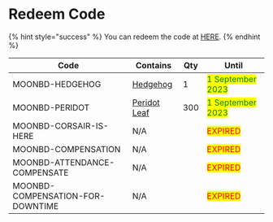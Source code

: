 # Redeem Code

{% hint style="success" %}
You can redeem the code at [HERE](https://moonbd.online/account/redeem).
{% endhint %}

| Code                             | Contains                                            | Qty | Until                                              |
| -------------------------------- | --------------------------------------------------- | --- | -------------------------------------------------- |
| MOONBD-HEDGEHOG                  | [Hedgehog](https://bdocodex.com/us/item/18090/)     | 1   | <mark style="color:green;">1 September 2023</mark> |
| MOONBD-PERIDOT                   | [Peridot Leaf](https://bdocodex.com/us/item/44295/) | 300 | <mark style="color:green;">1 September 2023</mark> |
| MOONBD-CORSAIR-IS-HERE           | N/A                                                 |     | <mark style="color:red;">EXPIRED</mark>            |
| MOONBD-COMPENSATION              | N/A                                                 |     | <mark style="color:red;">EXPIRED</mark>            |
| MOONBD-ATTENDANCE-COMPENSATE     | N/A                                                 |     | <mark style="color:red;">EXPIRED</mark>            |
| MOONBD-COMPENSATION-FOR-DOWNTIME | N/A                                                 |     | <mark style="color:red;">EXPIRED</mark>            |

